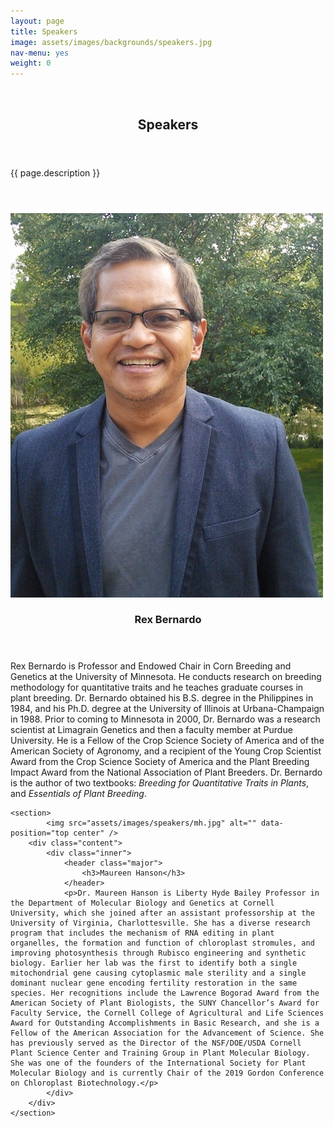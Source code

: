 ```yaml
---
layout: page
title: Speakers
image: assets/images/backgrounds/speakers.jpg
nav-menu: yes
weight: 0
---
```


<!-- Banner -->
<!-- Note: The "styleN" class below should match that of the header element. -->
<section id="banner" class="style2">
	<div class="inner">
		<span class="image">
			<img src="{{ site.baseurl }}/{{ page.image }}" alt="" />
		</span>
		<header class="major">
			<h1>Speakers</h1>
		</header>
		<div class="content">
			<p>{{ page.description }}</p>
		</div>
	</div>
</section>

<!-- Main -->
<div id="main">

<!-- One -->
<section id="one">
	<div class="inner">
		<header class="major">
		</header>
	</div>
</section>

<!-- Two -->
<section id="two" class="spotlights">
	<section>
			<img src="assets/images/speakers/rb.jpg" alt="" data-position="center center" />
		<div class="content">
			<div class="inner">
				<header class="major">
					<h3>Rex Bernardo</h3>
				</header>
				<p>Rex Bernardo is Professor and Endowed Chair in Corn Breeding and Genetics at the University of Minnesota. He conducts research on breeding methodology for quantitative traits and he teaches graduate courses in plant breeding. Dr. Bernardo obtained his B.S. degree in the Philippines in 1984, and his Ph.D. degree at the University of Illinois at Urbana-Champaign in 1988. Prior to coming to Minnesota in 2000, Dr. Bernardo was a research scientist at Limagrain Genetics and then a faculty member at Purdue University. He is a Fellow of the Crop Science Society of America and of the American Society of Agronomy, and a recipient of the Young Crop Scientist Award from the Crop Science Society of America and the Plant Breeding Impact Award from the National Association of Plant Breeders. Dr. Bernardo is the author of two textbooks: <i>Breeding for Quantitative Traits in Plants</i>, and <i>Essentials of Plant Breeding</i>.</p>
			</div>
		</div>
	</section>

	<section>
			<img src="assets/images/speakers/mh.jpg" alt="" data-position="top center" />
		<div class="content">
			<div class="inner">
				<header class="major">
					<h3>Maureen Hanson</h3>
				</header>
				<p>Dr. Maureen Hanson is Liberty Hyde Bailey Professor in the Department of Molecular Biology and Genetics at Cornell University, which she joined after an assistant professorship at the University of Virginia, Charlottesville. She has a diverse research program that includes the mechanism of RNA editing in plant organelles, the formation and function of chloroplast stromules, and improving photosynthesis through Rubisco engineering and synthetic biology. Earlier her lab was the first to identify both a single mitochondrial gene causing cytoplasmic male sterility and a single dominant nuclear gene encoding fertility restoration in the same species. Her recognitions include the Lawrence Bogorad Award from the American Society of Plant Biologists, the SUNY Chancellor’s Award for Faculty Service, the Cornell College of Agricultural and Life Sciences Award for Outstanding Accomplishments in Basic Research, and she is a Fellow of the American Association for the Advancement of Science. She has previously served as the Director of the NSF/DOE/USDA Cornell Plant Science Center and Training Group in Plant Molecular Biology. She was one of the founders of the International Society for Plant Molecular Biology and is currently Chair of the 2019 Gordon Conference on Chloroplast Biotechnology.</p>
			</div>
		</div>
	</section>

</section>
</div>
